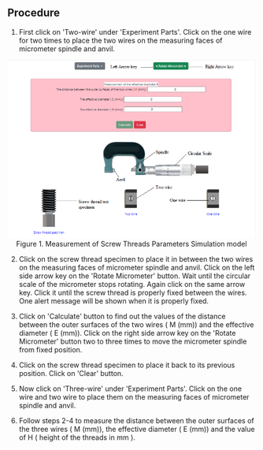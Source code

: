 ## Procedure


<!-- <div align="center">
<img class="img-fluid"  src="./images/conn.png" alt=""><br> 
Figure 1. Gear tooth vernier caliper with spur gear          
</div> -->


1. First click on 'Two-wire' under 'Experiment Parts'. Click on the one wire for two times to place the two wires on the measuring faces of micrometer spindle and anvil.

<div align="center">
<img class="img-fluid"  src="./images/simu.png" alt=""><br> 
Figure 1. Measurement of Screw Threads Parameters Simulation model          
</div>

2. Click on the screw thread specimen to place it in between the two wires on the measuring faces of micrometer spindle and anvil. Click on the left side arrow key on the 'Rotate Micrometer' button. Wait until the circular scale of the micrometer stops rotating. Again click on the same arrow key. Click it until the screw thread is properly fixed between the wires. One alert message will be shown when it is properly fixed. 

3. Click on 'Calculate' button to find out the values of the distance between the outer surfaces of the two wires ( M (mm)) and the effective diameter ( E (mm)). Click on the right side arrow key on the 'Rotate Micrometer' button two to three times to move the micrometer spindle from fixed position.

4. Click on the screw thread specimen to place it back to its previous position. Click on 'Clear' button.

5. Now click on 'Three-wire' under 'Experiment Parts'. Click on the one wire and two wire to place them on
the measuring faces of micrometer spindle and anvil.

6. Follow steps 2-4 to measure the distance between the outer surfaces of the three wires ( M (mm)), the effective diameter ( E (mm)) and the value of H ( height of the threads in mm ). 
